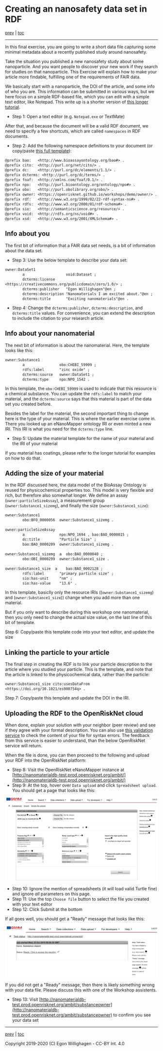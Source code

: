# Creating an nanosafety data set in RDF

[prev](Findable.md) | [toc](./README.md)

---

In this final exercise, you are going to write a short data file capturing some minimal
metadata about a recently published study around nanosafety.

Take the situation you published a new nanosafety study about some nanoparticle. And you want people to discover
your new work if they search for studies on that nanoparticle. This Exercise will explain how to make your
article more findable, fulfilling one of the requirements of FAIR data.

We basically start with a nanoparticle, the DOI of the article, and some info of who you are. This information
can be submitted in various ways, but we here focus on a simple RDF-based file, which you can edit with a simple
text editor, like Notepad. This write up is a shorter version of [this longer tutorial](https://nanocommons.github.io/tutorials/enteringData/).

* Step 1: Open a text editor (e.g. `Notepad.exe` or TextMate)

After that, and because the document will be a valid RDF document, we need to specify a few shortcuts, which
are called `namespaces` in RDF documents.

* Step 2: Add the following namespace definitions to your document (or copy/paste [this full template](template.ttl)):

```turle
@prefix bao:   <http://www.bioassayontology.org/bao#> .
@prefix cito:  <http://purl.org/net/cito/> .
@prefix dc:    <http://purl.org/dc/elements/1.1/> .
@prefix dcterms: <http://purl.org/dc/terms/> .
@prefix foaf:  <http://xmlns.com/foaf/0.1/> .
@prefix npo:   <http://purl.bioontology.org/ontology/npo#> .
@prefix obo:   <http://purl.obolibrary.org/obo/> .
@prefix owner: <https://openrisknet.github.io/workshops/demo/owner/> .
@prefix rdf:   <http://www.w3.org/1999/02/22-rdf-syntax-ns#> .
@prefix rdfs:  <http://www.w3.org/2000/01/rdf-schema#> .
@prefix sio:   <http://semanticscience.org/resource/> .
@prefix void:  <http://rdfs.org/ns/void#> .
@prefix xsd:   <http://www.w3.org/2001/XMLSchema#> .
```

## Info about you

The first bit of information that a FAIR data set needs, is a bit of information about the data set.

* Step 3: Use the below template to describe your data set:

```turtle
owner:DataSet1
        a                   void:Dataset ;
        dcterms:license     <https://creativecommons.org/publicdomain/zero/1.0/> ;
        dcterms:publisher   "Egon Willighagen"@en ;
        dcterms:description "Nanomaterials I am excited about."@en ;
        dcterms:title       "Exciting nanomaterials"@en .
```

* Step 4: Change the `dcterms:publisher`, `dcterms:description`, and `dcterms:title` values. For
  convenience, you can extend the description to include the citation to your research article.

## Info about your nanomaterial

The next bit of information is about the nanomaterial. Here, the template looks like this:

```turtle
owner:Substance1
        a                obo:CHEBI_59999 ;
        rdfs:label       "zinc oxide" ;
        dcterms:source   owner:DataSet1 ;
        dcterms:type     npo:NPO_1542 .
```

In this template, the `obo:CHEBI_59999` is used to indicate that this resource is a chemical substance.
You can update the `rdfs:label` to match your material, and the `dcterms:source` says that this material
is part of the data set you created before.

Besides the label for the material, the second important thing to change here is the type of your
material. This is where the earlier exercise come in. There you looked up an eNanoMapper ontology IRI
or even minted a new IRI. This IRI is what you need for the `dcterms:type` line.

* Step 5: Update the material template for the name of your material and the IRI of your material

If you material has coatings, please refer to the longer tutorial for examples on how to do that.

## Adding the size of your material

In the RDF discussed here, the data model of the BioAssay Ontology is reused for physicochemical
properties too. This model is very flexible and rich, but therefore also somewhat longer. We
define an assay (`owner:particleSizeAssay`), a measurement group (`owner:Substance1_sizemg`),
and finally the size (`owner:Substance1_size`):

```turtle
owner:Substance1
        obo:BFO_0000056  owner:Substance1_sizemg .

owner:particleSizeAssay
        a                npo:NPO_1694 , bao:BAO_0000015 ;
        dc:title         "Particle Size" ;
        bao:BAO_0000209  owner:Substance1_sizemg .

owner:Substance1_sizemg  a  obo:BAO_0000040 ;
        obo:OBI_0000299  owner:Substance1_size .

owner:Substance1_size  a    bao:BAO_0002128 ;
        rdfs:label       "primary particle size" ;
        sio:has-unit     "nm" ;
        sio:has-value    "13.6" .
```

In this template, basiclly only the resource IRIs ((`owner:Substance1_sizemg`) and (`owner:Substance1_size`))
change when you add more than one material.

But if you only want to describe during this workshop one nanomaterial, then you only need to change the
actual size value, on the last line of this bit of template.

Step 6: Copy/paste this template code into your text editor, and update the size

## Linking the particle to your article

The final step in creating the RDF is to link your particle description to the article where you studied
your particle. This is the template, and note that the article is linked to the physicochemical data,
rather than the particle:

```turtle
owner:Substance1_size cito:usesDataFrom <https://doi.org/10.1021/es900754q> .
```

Step 7: Copy/paste this template and update the DOI in the IRI.

## Uploading the RDF to the OpenRiskNet cloud

When done, explain your solution with your neighbor (peer review) and see if they agree with your formal description.
You can also use [this validation service](http://ttl.summerofcode.be/) to check the content of your file
for syntax errors. The feedback from this
service is easier to understand, than the below OpenRiskNet service will return.

When the file is done, you can then proceed to the following and upload your RDF into the OpenRiskNet platform:

* Step 8: Visit the OpenRiskNet eNanoMapper instance at [http://nanomaterialdb-test.prod.openrisknet.org/ambit/](http://nanomaterialdb-test.prod.openrisknet.org/ambit/)
* Step 9: At the top, hover over `Data upload` and click `Spreadsheet upload`. You should get a page that looks like this:

![](ambit.png)

* Step 10: Ignore the mention of spreadsheets (it will load valid Turtle fine) and ignore *all* parameters on this page.
* Step 11: Use the top `Choose file` button to select the file you created with your text editor
* Step 12: Click Submit at the bottom

If all goes well, you should get a "Ready" message that looks like this:

![](ambit2.png)

If you did not get a "Ready" message, then there is likely something wrong with your data file. Please discuss
this with one of the Workshop assistents.

* Step 13: Visit [http://nanomaterialdb-test.prod.openrisknet.org/ambit/substanceowner](http://nanomaterialdb-test.prod.openrisknet.org/ambit/substanceowner) to confirm you see your data set

---

[prev](Findable.md) | [toc](./README.md)

Copyright 2019-2020 (C) Egon Willighagen - CC-BY Int. 4.0
